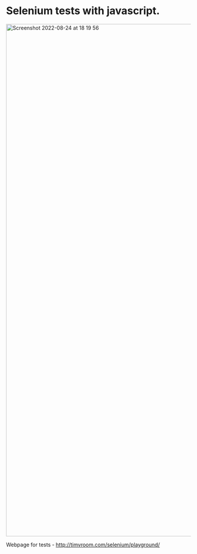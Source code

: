 # Selenium tests with javascript.

<img width="1394" alt="Screenshot 2022-08-24 at 18 19 56" src="https://user-images.githubusercontent.com/97984406/186471345-7ef7ecf7-912f-4d85-812a-03119f4c147a.png">


Webpage for tests - http://timvroom.com/selenium/playground/
